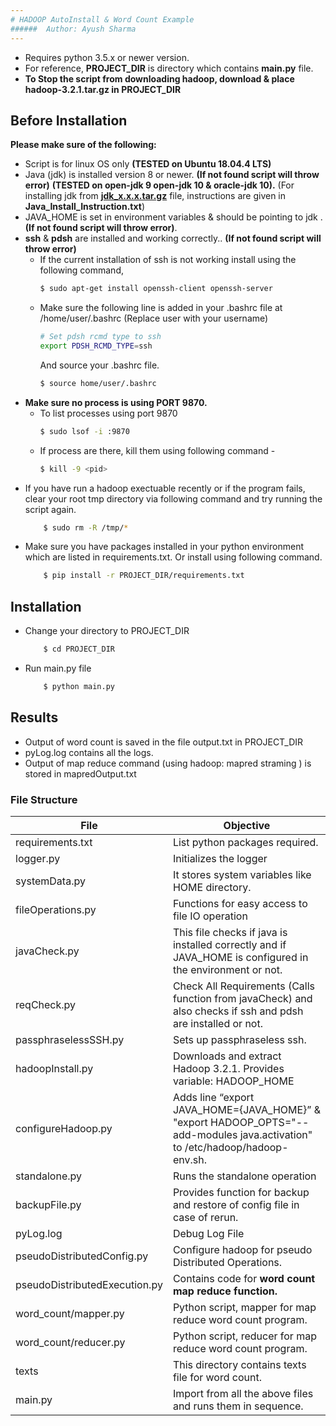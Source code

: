 ```yaml
---
# HADOOP AutoInstall & Word Count Example
######  Author: Ayush Sharma
---
```


  - Requires python 3.5.x or newer version.
  - For reference, **PROJECT_DIR** is directory which contains **main.py** file.
  - **To Stop the script from downloading hadoop, download & place hadoop-3.2.1.tar.gz in PROJECT_DIR**

## Before Installation
**Please make sure of the following:** 
 - Script is for linux OS only **(TESTED on Ubuntu 18.04.4 LTS)** 
 - Java (jdk) is installed version 8 or newer. **(If not found script will throw error)** **(TESTED on open-jdk 9 open-jdk 10 & oracle-jdk 10).**
 (For installing jdk from  **[jdk_x.x.x.tar.gz](https://jdk.java.net/archive/)** file, instructions are given in **Java_Install_Instruction.txt**)
 - JAVA_HOME is set in environment variables & should be pointing to jdk . **(If not found script will throw error)**.
 - **ssh** & **pdsh** are installed and working correctly.. **(If not found script will throw error)**
    - If the current installation of ssh is not working install using the following command, 
        ```sh
        $ sudo apt-get install openssh-client openssh-server
        ```
    - Make sure the following line is added in your .bashrc file at /home/user/.bashrc (Replace user with your username)
         ```sh
         # Set pdsh rcmd type to ssh
        export PDSH_RCMD_TYPE=ssh
        ```
        And source your .bashrc file.
         ```sh
        $ source home/user/.bashrc
        ```
 - **Make sure no process is using PORT 9870.**
    - To list processes using port 9870
        ```sh
        $ sudo lsof -i :9870
        ```
    - If process are there, kill them using following command - 
        ```sh
        $ kill -9 <pid>
        ```
 - If you have run a hadoop exectuable recently or if the program fails, clear your root tmp directory via following command and try running the script again. 
    ```sh
        $ sudo rm -R /tmp/*
    ```
 - Make sure you have packages installed in your python environment which are listed in requirements.txt. Or install using following command.
    ```sh
        $ pip install -r PROJECT_DIR/requirements.txt
    ```

## Installation
 - Change your directory to PROJECT_DIR 
    ```sh
        $ cd PROJECT_DIR
    ```
 - Run main.py file
    ```sh
        $ python main.py
    ```


## Results

- Output of word count is saved in the file output.txt in PROJECT_DIR
- pyLog.log contains all the logs.
- Output of map reduce command (using hadoop:  mapred straming ) is stored in mapredOutput.txt 


### File Structure 
| File |  Objective |
| ------ | ------ |
| requirements.txt | List python packages required. | 
| logger.py| Initializes the logger | 
| systemData.py | It stores system variables like HOME directory.|
| fileOperations.py | Functions for easy access to file IO operation |
| javaCheck.py | This file checks if java is installed correctly and if JAVA_HOME is configured in the environment or not.|
| reqCheck.py  | Check All Requirements (Calls function from javaCheck) and also checks if ssh and pdsh are installed or not. |
| passphraselessSSH.py | Sets up passphraseless ssh. |
| hadoopInstall.py | Downloads and extract Hadoop 3.2.1. Provides variable: HADOOP_HOME|
| configureHadoop.py | Adds line “export JAVA_HOME={JAVA_HOME}” & "export HADOOP_OPTS="--add-modules java.activation" to /etc/hadoop/hadoop-env.sh.|
| standalone.py | Runs the standalone operation |
| backupFile.py | Provides function for backup and restore of config file in case of rerun. |
| pyLog.log | Debug Log File  |
| pseudoDistributedConfig.py | Configure hadoop for pseudo Distributed Operations. |
| pseudoDistributedExecution.py | Contains code for **word count map reduce function.** |
| word_count/mapper.py | Python script, mapper for map reduce word count program. |
| word_count/reducer.py | Python script, reducer for map reduce word count program. |
| texts | This directory contains texts file for word count. |
| main.py | Import from all the above files and runs them in sequence. |
